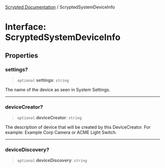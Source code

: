 [Scrypted Documentation](../globals.md) / ScryptedSystemDeviceInfo

# Interface: ScryptedSystemDeviceInfo

## Properties

### settings?

> `optional` **settings**: `string`

The name of the device as seen in System Settings.

***

### deviceCreator?

> `optional` **deviceCreator**: `string`

The description of device that will be created by this DeviceCreator.
For example: Example Corp Camera or ACME Light Switch.

***

### deviceDiscovery?

> `optional` **deviceDiscovery**: `string`
